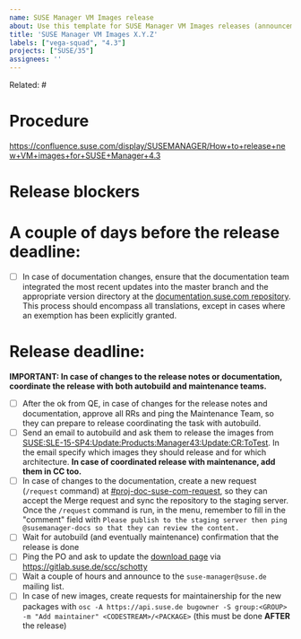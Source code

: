 ```yaml
---
name: SUSE Manager VM Images release
about: Use this template for SUSE Manager VM Images releases (announcements)
title: 'SUSE Manager VM Images X.Y.Z'
labels: ["vega-squad", "4.3"]
projects: ["SUSE/35"]
assignees: ''
---
```


Related: #

# Procedure

https://confluence.suse.com/display/SUSEMANAGER/How+to+release+new+VM+images+for+SUSE+Manager+4.3


# Release blockers


# A couple of days before the release deadline:
- [ ] In case of documentation changes, ensure that the documentation team integrated the most recent updates into the master branch and the appropriate version directory at the [documentation.suse.com repository](https://gitlab.suse.de/susedoc/docserv-external-tree-suma). This process should encompass all translations, except in cases where an exemption has been explicitly granted.

# Release deadline:

**IMPORTANT: In case of changes to the release notes or documentation, coordinate the release with both autobuild and maintenance teams.**

- [ ] After the ok from QE, in case of changes for the release notes and documentation, approve all RRs and ping the Maintenance Team, so they can prepare to release coordinating the task with autobuild.
- [ ] Send an email to autobuild and ask them to release the images from [SUSE:SLE-15-SP4:Update:Products:Manager43:Update:CR:ToTest](https://build.suse.de/project/show/SUSE:SLE-15-SP4:Update:Products:Manager43:Update:CR:ToTest). In the email specify which images they should release and for which architecture. **In case of coordinated release with maintenance, add them in CC too.**
- [ ] In case of changes to the documentation, create a new request (`/request` command) at [#proj-doc-suse-com-request](https://suse.slack.com/archives/C02CUMY276J), so they can accept the Merge request and sync the repository to the staging server. Once the `/request` command is run, in the menu, remember to fill in the "comment" field with `Please publish to the staging server then ping @susemanager-docs so that they can review the content.`
- [ ] Wait for autobuild (and eventually maintenance) confirmation that the release is done
- [ ] Ping the PO and ask to update the [download page](https://www.suse.com/download/suse-manager/) via https://gitlab.suse.de/scc/schotty
- [ ] Wait a couple of hours and announce to the `suse-manager@suse.de` mailing list. 
- [ ] In case of new images, create requests for maintainership for the new packages with `osc -A https://api.suse.de bugowner -S group:<GROUP> -m "Add maintainer" <CODESTREAM>/<PACKAGE>` (this must be done **AFTER** the release)
